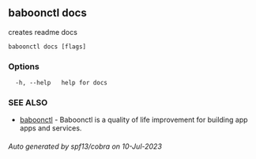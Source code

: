## baboonctl docs

creates readme docs

```
baboonctl docs [flags]
```

### Options

```
  -h, --help   help for docs
```

### SEE ALSO

* [baboonctl](../../README.md/baboonctl.md)	 - Baboonctl is a quality of life improvement for building app apps and services.

###### Auto generated by spf13/cobra on 10-Jul-2023
